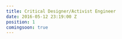 ```yaml
---
title: Critical Designer/Activist Engineer
date: 2016-05-12 23:19:00 Z
position: 1
comingsoon: true
---
```

